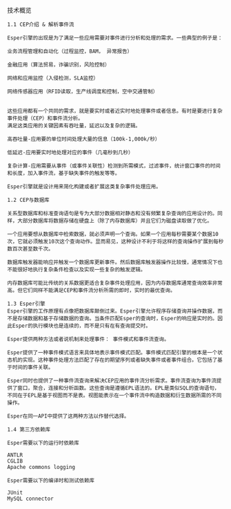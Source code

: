  技术概览

    1.1 CEP介绍 & 解析事件流
    
    Esper引擎的出现是为了满足一些应用需要对事件进行分析和处理的需求。一些典型的例子是：

    业务流程管理和自动化（过程监控，BAM， 异常报告）

    金融应用（算法贸易，诈骗识别，风险控制）

    网络和应用监控（入侵检测，SLA监控）

    网络传感器应用（RFID读取，生产线调度和控制，空中交通管制）


    这些应用都有一个共同的需求，就是要实时或者近实时地处理事件或者信息。有时是要进行复杂事件处理（CEP）和事件流分析。
    满足这类应用的关键因素有吞吐量，延迟以及复杂的逻辑。
    
    高吞吐量-应用要的单位时间处理大量的信息（100k-1,000k/秒） 

    低延迟-应用要实时地处理对应的事件（几毫秒到几秒） 

    复杂计算-应用需要从事件（或事件关联性）检测到所需模式，过滤事件，统计窗口事件的时间和长度，加入事件流，基于缺失事件的触发等等。

    Esper引擎就是设计用来简化构建或者扩展这类复杂事件处理应用。

    1.2 CEP与数据库
	
	关系型数据库和标准查询语句是专为大部分数据相对静态和没有频繁复杂查询的应用设计的。同样，大部分数据库将数据存储在硬盘上（除了内存数据库）并且它们为磁盘读取做了优化。
	
	一个应用要想从数据库中检索数据，就必须声明一个查询。如果一个应用每秒需要某个数据10次，它就必须触发10次这个查询动作。显而易见，这种设计不利于将这样的查询操作扩展到每秒数百次甚至数千次。
	
	数据库触发器能响应并触发一个数据库更新事件。然后数据库触发器操作比较慢，通常情况下也不能很好地执行复杂条件检查以及实现一些复杂的触发逻辑。
	
	内存数据库可能比传统的关系数据更适合复杂事件处理应用，因为内存数据库通常查询效率非常高。但它们同样不能满足CEP和事件流分析所需的即时，实时的最优查询。

    1.3 Esper引擎
	Esper引擎的工作原理有点像把数据库颠倒过来。Esper引擎允许程序存储查询并操作数据，而不是存储数据和基于存储数据的查询。当条件匹配Esper的查询时，Esper的响应是实时的。因此Esper的执行模块也是连续的，而不是只有在有查询提交时。
	
	Esper提供两种方法或者说机制来处理事件： 事件模式和事件流查询。
	
	Esper提供了一种事件模式语言来具体地表示事件模式匹配。事件模式匹配引擎的根本是一个状态机的实现。这种事件处理方法匹配了存在的期望序列或者缺失事件或者事件组合。它包括了基于时间的事件关联。
	
	Esper同时也提供了一种事件流查询来解决CEP应用的事件流分析需求。事件流查询为事件流提供了窗口，聚合，连接和分析函数。这些查询是遵循EPL语法的。EPL是类似SQL的查询语句，不同在于EPL是基于视图而不是表。视图能表示在一个事件流中构造数据和衍生数据所需的不同操作。
	
	Esper在同一API中提供了这两种方法以作替代选择。
	
    1.4 第三方依赖库
	
	Esper需要以下的运行时依赖库
	
	ANTLR
	CGLIB
	Apache commons logging
	
	Esper需要以下的编译时和测试依赖库
	
	JUnit
	MySQL connector

